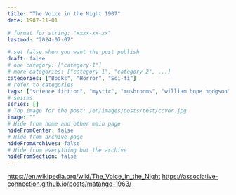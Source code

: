 ```yaml
---
title: "The Voice in the Night 1907"
date: 1907-11-01

# format for string: "xxxx-xx-xx"
lastmod: "2024-07-07"

# set false when you want the post publish
draft: false
# one category: ["category-1"]
# more categories: ["category-1", "category-2", ...]
categories: ["Books", "Horror", "Sci-fi"]
# refer to categories
tags: ["science fiction", "mystic", "mushrooms", "william hope hodgson"]
# seires
series: []
# Top image for the post: /en/images/posts/test/cover.jpg
image: ""
# Hide from home and other main page
hideFromCenter: false
# Hide from archive page
hideFromArchives: false
# Hide from everything but the archive
hideFromSection: false
---
```

https://en.wikipedia.org/wiki/The_Voice_in_the_Night
https://associative-connection.github.io/posts/matango-1963/
<!--more-->